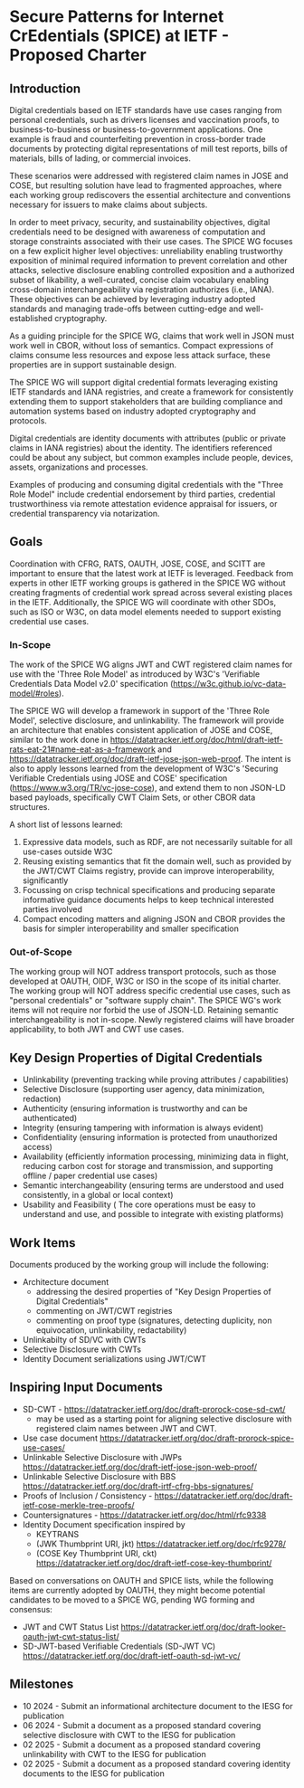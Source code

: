 # Secure Patterns for Internet CrEdentials (SPICE) at IETF - Proposed Charter

## Introduction

Digital credentials based on IETF standards have use cases ranging from personal credentials, such as drivers licenses and vaccination proofs, to business-to-business or business-to-government applications.
One example is fraud and counterfeiting prevention in cross-border trade documents by protecting digital representations of mill test reports, bills of materials, bills of lading, or commercial invoices.

These scenarios were addressed with registered claim names in JOSE and COSE, but resulting solution have lead to fragmented approaches, where each working group rediscovers the essential architecture and conventions necessary for issuers to make claims about subjects.

In order to meet privacy, security, and sustainability objectives, digital credentials need to be designed with awareness of computation and storage constraints associated with their use cases.
The SPICE WG focuses on a few explicit higher level objectives: unreliability enabling trustworthy exposition of minimal required information to prevent correlation and other attacks, selective disclosure enabling controlled exposition and a authorized subset of likability, a well-curated, concise claim vocabulary enabling cross-domain interchangeability via registration authorizes (i.e., IANA).
These objectives can be achieved by leveraging industry adopted standards and managing trade-offs between cutting-edge and well-established cryptography.

As a guiding principle for the SPICE WG, claims that work well in JSON must work well in CBOR, without loss of semantics. Compact expressions of claims consume less resources and expose less attack surface, these properties are in support sustainable design.

The SPICE WG will support digital credential formats leveraging existing IETF standards and IANA registries, and create a framework for consistently extending them to support stakeholders that are building compliance and automation systems based on industry adopted cryptography and protocols.

Digital credentials are identity documents with attributes (public or private claims in IANA registries) about the identity. The identifiers referenced could be about any subject, but common examples include people, devices, assets, organizations and processes.

Examples of producing and consuming digital credentials with the "Three Role Model" include credential endorsement by third parties, credential trustworthiness via remote attestation evidence appraisal for issuers, or credential transparency via notarization.

## Goals

Coordination with CFRG, RATS, OAUTH, JOSE, COSE, and SCITT are important to ensure that the latest work at IETF is leveraged. Feedback from experts in other IETF working groups is gathered in the SPICE WG without creating fragments of credential work spread across several existing places in the IETF. Additionally, the SPICE WG will coordinate with other SDOs, such as ISO or W3C, on data model elements needed to support existing credential use cases.

### In-Scope

The work of the SPICE WG aligns JWT and CWT registered claim names for use with the 'Three Role Model' as introduced by W3C's 'Verifiable Credentials Data Model v2.0' specification (https://w3c.github.io/vc-data-model/#roles).

The SPICE WG will develop a framework in support of the 'Three Role Model', selective disclosure, and unlinkability.
The framework will provide an architecture that enables consistent application of JOSE and COSE, similar to the work done in https://datatracker.ietf.org/doc/html/draft-ietf-rats-eat-21#name-eat-as-a-framework and https://datatracker.ietf.org/doc/draft-ietf-jose-json-web-proof.
The intent is also to apply lessons learned from the development of W3C's 'Securing Verifiable Credentials using JOSE and COSE' specification (https://www.w3.org/TR/vc-jose-cose), and extend them to non JSON-LD based payloads, specifically CWT Claim Sets, or other CBOR data structures.

A short list of lessons learned:
1. Expressive data models, such as RDF, are not necessarily suitable for
   all use-cases outside W3C
2. Reusing existing semantics that fit the domain well, such as provided by
   the JWT/CWT Claims registry, provide can improve interoperability,
   significantly
3. Focussing on crisp technical specifications and producing separate
   informative guidance documents helps to keep technical interested parties
   involved
4. Compact encoding matters and aligning JSON and CBOR provides
   the basis for simpler interoperability and smaller specification

### Out-of-Scope

The working group will NOT address transport protocols, such as those developed at OAUTH, OIDF, W3C or ISO in the scope of its initial charter.
The working group will NOT address specific credential use cases, such as "personal credentials" or "software supply chain".
The SPICE WG's work items will not require nor forbid the use of JSON-LD. Retaining semantic interchangeability is not in-scope. Newly registered claims will have broader applicability, to both JWT and CWT use cases.

## Key Design Properties of Digital Credentials

- Unlinkability (preventing tracking while proving attributes / capabilities)
- Selective Disclosure (supporting user agency, data minimization, redaction)
- Authenticity (ensuring information is trustworthy and can be authenticated)
- Integrity (ensuring tampering with information is always evident)
- Confidentiality (ensuring information is protected from unauthorized access)
- Availability (efficiently information processing, minimizing data in flight, reducing carbon cost for storage and transmission, and supporting offline / paper credential use cases)
- Semantic interchangeability (ensuring terms are understood and used consistently, in a global or local context)
- Usability and Feasibility ( The core operations must be easy to understand and use, and possible to integrate with existing platforms)

## Work Items

Documents produced by the working group will include the following:

- Architecture document
    - addressing the desired properties of "Key Design Properties of Digital Credentials"
    - commenting on JWT/CWT registries
    - commenting on proof type (signatures, detecting duplicity, non equivocation, unlinkability, redactability)
- Unlinkabilty of SD/VC with CWTs
- Selective Disclosure with CWTs
- Identity Document serializations using JWT/CWT 


## Inspiring Input Documents

- SD-CWT - https://datatracker.ietf.org/doc/draft-prorock-cose-sd-cwt/
    - may be used as a starting point for aligning selective disclosure with registered claim names between JWT and CWT.
- Use case document https://datatracker.ietf.org/doc/draft-prorock-spice-use-cases/ 
- Unlinkable Selective Disclosure with JWPs https://datatracker.ietf.org/doc/draft-ietf-jose-json-web-proof/
- Unlinkable Selective Disclosure with BBS https://datatracker.ietf.org/doc/draft-irtf-cfrg-bbs-signatures/
- Proofs of Inclusion / Consistency - https://datatracker.ietf.org/doc/draft-ietf-cose-merkle-tree-proofs/
- Countersignatures - https://datatracker.ietf.org/doc/html/rfc9338
- Identity Document specification inspired by
    - KEYTRANS
    - (JWK Thumbprint URI, jkt) https://datatracker.ietf.org/doc/rfc9278/ 
    - (COSE Key Thumbprint URI, ckt) https://datatracker.ietf.org/doc/draft-ietf-cose-key-thumbprint/

Based on conversations on OAUTH and SPICE lists, while the following items are currently adopted by OAUTH,
they might become potential candidates to be moved to a SPICE WG, pending WG forming and consensus:

- JWT and CWT Status List https://datatracker.ietf.org/doc/draft-looker-oauth-jwt-cwt-status-list/
- SD-JWT-based Verifiable Credentials (SD-JWT VC) https://datatracker.ietf.org/doc/draft-ietf-oauth-sd-jwt-vc/


## Milestones

- 10 2024 - Submit an informational architecture document to the IESG for publication
- 06 2024 - Submit a document as a proposed standard covering selective disclosure with CWT to the IESG for publication
- 02 2025 - Submit a document as a proposed standard covering unlinkability with CWT to the IESG for publication
- 02 2025 - Submit a document as a proposed standard covering identity documents to the IESG for publication
